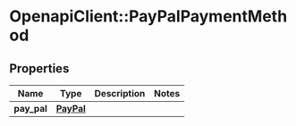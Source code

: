 # OpenapiClient::PayPalPaymentMethod

## Properties
Name | Type | Description | Notes
------------ | ------------- | ------------- | -------------
**pay_pal** | [**PayPal**](PayPal.md) |  | 


